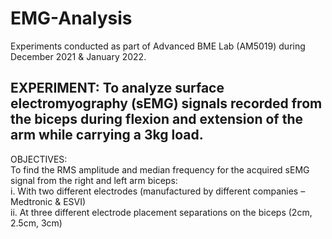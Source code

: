 # EMG-Analysis

Experiments conducted as part of Advanced BME Lab (AM5019) during December 2021 & January 2022.

## EXPERIMENT: To analyze surface electromyography (sEMG) signals recorded from the biceps during flexion and extension of the arm while carrying a 3kg load. 

OBJECTIVES: <br/>
To find the RMS amplitude and median frequency for the acquired sEMG signal from the right and left arm biceps:  <br/>
i. With two different electrodes (manufactured by different companies – Medtronic & ESVI)  <br/>
ii. At three different electrode placement separations on the biceps (2cm, 2.5cm, 3cm)  <br/>
